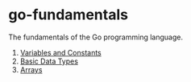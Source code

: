 # go-fundamentals
The fundamentals of the Go programming language. 

1) <a href ="part1-variables-constants.md"> Variables and Constants </a>
2) <a href ="part2-basic-dataTypes.md"> Basic Data Types </a>
3) <a href ="part3-arrays.md"> Arrays </a>




